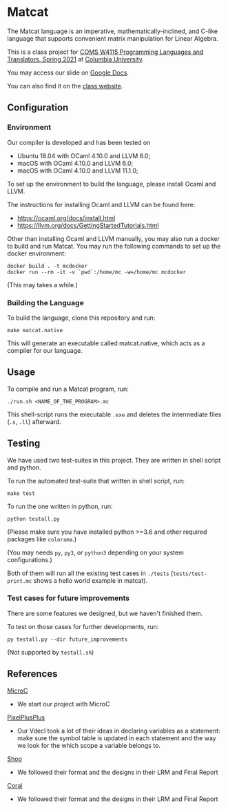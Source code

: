 # Matcat

The Matcat language is an imperative, mathematically-inclined, and C-like language that supports convenient matrix manipulation for Linear Algebra.

This is a class project for [COMS W4115 Programming Languages and Translators, Spring 2021](http://www.cs.columbia.edu/~sedwards/classes/2021/4115-spring/index.html) at [Columbia University](http://columbia.edu/).

You may access our slide on [Google Docs](https://docs.google.com/presentation/d/1MoQVbeum-jw_jTtWlupsRLKKKvEfNfGaYfrDNGnQn_Y/).

You can also find it on the [class website](http://www.cs.columbia.edu/~sedwards/classes/2021/4115-spring/index.html).

## Configuration

### Environment

Our compiler is developed and has been tested on
- Ubuntu 18.04 with OCaml 4.10.0 and LLVM 6.0;
- macOS with OCaml 4.10.0 and LLVM 6.0;
- macOS with OCaml 4.10.0 and LLVM 11.1.0;

To set up the environment to build the language, please install Ocaml and LLVM.

The instructions for installing Ocaml and LLVM can be found here:
- https://ocaml.org/docs/install.html
- https://llvm.org/docs/GettingStartedTutorials.html

Other than installing Ocaml and LLVM manually, you may also run a docker to build and run Matcat.
You may run the following commands to set up the docker environment:

```
docker build . -t mcdocker
docker run --rm -it -v `pwd`:/home/mc -w=/home/mc mcdocker
```
(This may takes a while.)

### Building the Language

To build the language, clone this repository and run:

```make matcat.native```

This will generate an executable called matcat.native, which acts as a compiler for our language.


## Usage

To compile and run a Matcat program, run:

```./run.sh <NAME_OF_THE_PROGRAM>.mc```

This shell-script runs the executable `.exe` and deletes the intermediate files (`.s`, `.ll`) afterward.


## Testing

We have used two test-suites in this project. They are written in shell script and python.

To run the automated test-suite that written in shell script, run:

```make test```

To run the one written in python, run:

```python testall.py```

(Please make sure you have installed python >=3.6 and other required packages like `colorama`.)

(You may needs `py`, `py3`, or `python3` depending on your system configurations.)

Both of them will run all the existing test cases in `./tests` (`tests/test-print.mc` shows a hello world example in matcat).

### Test cases for future improvements

There are some features we designed, but we haven't finished them. 

To test on those cases for further developments, run:

```py testall.py --dir future_improvements```

(Not supported by `testall.sh`)

## References

[MicroC](http://www.cs.columbia.edu/~sedwards/classes/2021/4115-spring/microc.tar.gz)

- We start our project with MicroC

[PixelPlusPlus](https://github.com/maobowen/PixelPlusPlus/)

- Our Vdecl took a lot of their ideas in declaring variables as a statement: make sure the symbol table is updated in each statement and the way we look for the which scope a variable belongs to.

[Shoo](https://github.com/sam-jay/shoo-lang/)

- We followed their format and the designs in their LRM and Final Report

[Coral](https://github.com/jacobaustin123/Coral)

- We followed their format and the designs in their LRM and Final Report